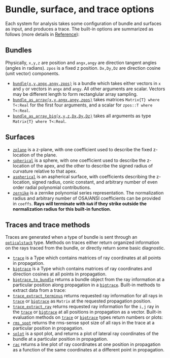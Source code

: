 # Bundle, surface, and trace options

Each system for analysis takes some configuration of bundle and surfaces as input, and produces a trace.  The built-in options are summarized as follows (more details in [Reference](@ref)):

## Bundles
Physically, `x,y,z` are position and `angx,angy` are direction tangent angles (angles in radians). `zpos` is a fixed z position.  `Dx,Dy,Dz` are direction cosine (unit vector) components.
- [`bundle(x,y,angx,angy,zpos)`](@ref) is a bundle which takes either vectors in `x` and `y` or vectors in `angx` and `angy`.  All other arguments are scalar.  Vectors may be different length to form rectanglular array sampling. 
- [`bundle_as_array(x,y,angx,angy,zpos)`](@ref) takes matrices `Matrix{T} where T<:Real` for the first four arguments, and a scalar for `zpos::T where T<:Real`.
- [`bundle_as_array_big(x,y,z,Dx,Dy,Dz)`](@ref) takes all arguments as type `Matrix{T} where T<:Real`.


## Surfaces 
- [`zplane`](@ref) is a z-plane, with one coefficient used to describe the fixed z-location of the plane.
- [`spherical`](@ref) is a sphere, with one coefficient used to describe the z-location of the apex, and the other to describe the signed radius of curvature relative to that apex.
- [`aspherical`](@ref) is an aspherical surface, with coefficients describing the z-location, signed radius, conic constant, and arbitrary number of even order radial polynomial contributions.
- [`zernike`](@ref) is a zernike polynomial series representation. The normalization radius and arbitrary number of OSA/ANSI coefficients can be provided in `coeffs`. __Rays will terminate with `NaN` if they strike outside the normalization radius for this built-in function.__

## Traces and trace methods
Traces are generated when a type of bundle is sent through an [`opticalstack`](@ref) type.  Methods on traces either return organized information on the rays traced from the bundle, or directly return some basic diagnostic.
- [`trace`](@ref) is a Type which contains matrices of ray coordinates at all points in propagation.
- [`bigtrace`](@ref) is a Type which contains matrices of ray coordinates and direction cosines at all points in propagation.
- [`bigtrace_to_bundle`](@ref) returns a bundle object from the ray information at a particular position along propagation in a [`bigtrace`](@ref). 
Built-in methods to extract data from a trace:
- [`trace_extract_terminus`](@ref) returns requested ray information for all rays in [`trace`](@ref) or [`bigtrace`](@ref) as `Matrix` at the requested propagation position.
- [`trace_extract_ray`](@ref) returns requested ray information for the `i,j` ray in the [`trace`](@ref) or [`bigtrace`](@ref) at all positions in propagation as a vector.
Built-in evaluation methods on [`trace`](@ref) or [`bigtrace`](@ref) types return numbers or plots:
- [`rms_spot`](@ref) returns the rms-sense spot size of all rays in the trace at a particular position in propagation. 
- [`splot`](@ref) is a spot plot, and returns a plot of lateral ray coordinates of the bundle at a particular position in propagation. 
- [`rac`](@ref) returns a line plot of ray coordinates at one position in propagation as a function of the same coordinates at a different point in propagation.